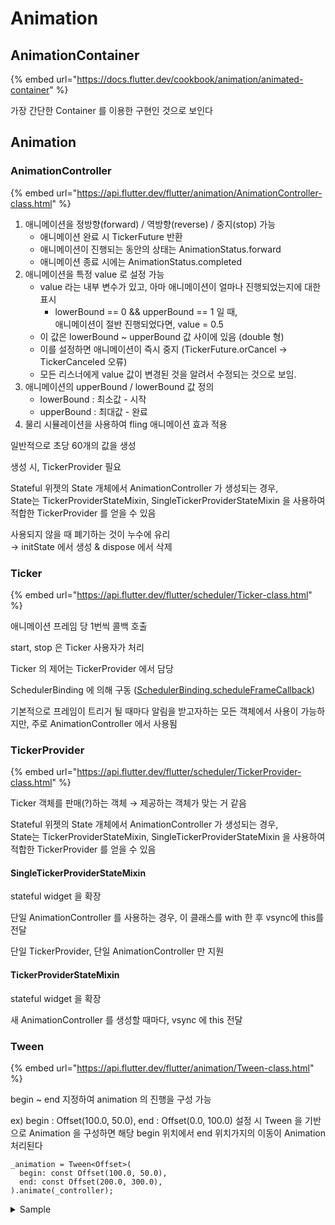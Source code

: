 # Animation

## AnimationContainer

{% embed url="https://docs.flutter.dev/cookbook/animation/animated-container" %}

가장 간단한 Container 를 이용한 구현인 것으로 보인다



## Animation

### AnimationController

{% embed url="https://api.flutter.dev/flutter/animation/AnimationController-class.html" %}

1. 애니메이션을 정방향(forward) / 역방향(reverse) / 중지(stop) 가능
   * 애니메이션 완료 시 TickerFuture 반환
   * 애니메이션이 진행되는 동안의 상태는 AnimationStatus.forward
   * 애니메이션 종료 시에는 AnimationStatus.completed
2. 애니메이션을 특정 value 로 설정 가능
   * value 라는 내부 변수가 있고, 아마 애니메이션이 얼마나 진행되었는지에 대한 표시
     * lowerBound == 0 && upperBound == 1 일 때,\
       애니메이션이 절반 진행되었다면, value = 0.5&#x20;
   * 이 값은 lowerBound \~ upperBound 값 사이에 있음 (double 형)
   * 이를 설정하면 애니메이션이 즉시 중지 (TickerFuture.orCancel → TickerCanceled 오류)
   * 모든 리스너에게 value 값이 변경된 것을 알려서 수정되는 것으로 보임.
3. 애니메이션의 upperBound / lowerBound 값 정의
   * lowerBound : 최소값 - 시작
   * upperBound : 최대값 - 완료
4. 물리 시뮬레이션을 사용하여 fling 애니메이션 효과 적용

일반적으로 초당 60개의 값을 생성

생성 시, TickerProvider 필요

Stateful 위젯의 State 개체에서 AnimationController 가 생성되는 경우, \
State는 TickerProviderStateMixin, SingleTickerProviderStateMixin 을 사용하여 적합한 TickerProvider 를 얻을 수 있음

사용되지 않을 때 폐기하는 것이 누수에 유리\
→ initState 에서 생성 & dispose 에서 삭제



### Ticker

{% embed url="https://api.flutter.dev/flutter/scheduler/Ticker-class.html" %}

애니메이션 프레임 당 1번씩 콜백 호출

start, stop 은 Ticker 사용자가 처리

Ticker 의 제어는 TickerProvider 에서 담당

SchedulerBinding 에 의해 구동 ([SchedulerBinding.scheduleFrameCallback](https://api.flutter.dev/flutter/scheduler/SchedulerBinding/scheduleFrameCallback.html))

기본적으로 프레임이 트리거 될 때마다 알림을 받고자하는 모든 객체에서 사용이 가능하지만, 주로 AnimationController 에서 사용됨



### TickerProvider

{% embed url="https://api.flutter.dev/flutter/scheduler/TickerProvider-class.html" %}

Ticker 객체를 판매(?)하는 객체 → 제공하는 객체가 맞는 거 같음

Stateful 위젯의 State 개체에서 AnimationController 가 생성되는 경우, \
State는 TickerProviderStateMixin, SingleTickerProviderStateMixin 을 사용하여 적합한 TickerProvider 를 얻을 수 있음

#### SingleTickerProviderStateMixin

stateful widget 을 확장

단일 AnimationController 를 사용하는 경우, 이 클래스를 with 한 후 vsync에 this를 전달

단일 TickerProvider, 단일 AnimationController 만 지원

#### TickerProviderStateMixin

stateful widget 을 확장

새 AnimationController 를 생성할 때마다, vsync 에 this 전달



### Tween

{% embed url="https://api.flutter.dev/flutter/animation/Tween-class.html" %}

begin \~ end 지정하여 animation 의 진행을 구성 가능

ex) begin : Offset(100.0, 50.0), end : Offset(0.0, 100.0) 설정 시 Tween 을 기반으로 Animation 을 구성하면 해당 begin 위치에서 end 위치가지의 이동이 Animation 처리된다

```
_animation = Tween<Offset>(
  begin: const Offset(100.0, 50.0),
  end: const Offset(200.0, 300.0),
).animate(_controller);
```







<details>

<summary>Sample</summary>

특정 위치에서 다른 위치까지 움직이는 예제

```dart
class CustomBottomNavigationBar extends StatefulWidget {
  ...
}

class _CustomBottomNavigationBarState extends State<CustomBottomNavigationBar>
    with SingleTickerProviderStateMixin {
  late AnimationController _animationController;
  late Animation _bottomMoveAnimation;
  
  @override
  void initState() {
    _animationController = AnimationController(
      duration: Duration(milliseconds: 500),
      vsync: this,
    );
    super.initState();
  }
  
  @override
  Widget build(BuildContext context) {
    _bottomMoveAnimation = Tween(
      begin: Offset(0, widget.bottomBarCloseHeight),
      end: Offset(0, widget.bottomBarOpenTopMargin),
    ).animate(_animationController);

    return AnimatedBuilder(
      animation: _animationController,
      child: Container(
        ...
      ),
      builder: (context, child) {
        return Transform.translate(
          offset: _bottomMoveAnimation.value,
          child: child,
        );
      },
    );
  }

  @override
  void dispose() {
    _animationController.dispose();
    super.dispose();
  }

  // stream notification
  void runAnimation(bool isOpen) {
    if (isOpen == true) {
      // print("forward start!");
      _animationController.forward().then((value) {
        // print("is done?");
        cameraStreamController.add(true);
      });
    } else {
      _animationController.reverse();
    }
  }
```

</details>

